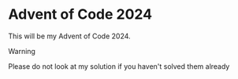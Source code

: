 # Advent of Code 2024

This will be my Advent of Code 2024.

> [!WARNING]
> Please do not look at my solution if you haven't solved them already
